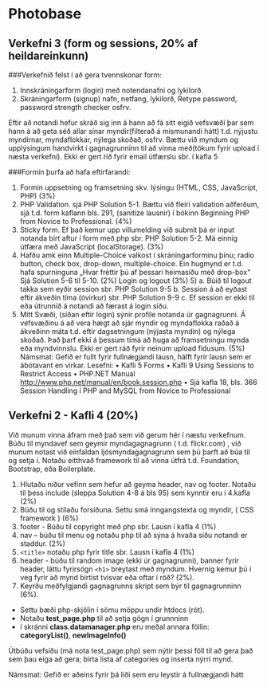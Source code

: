 # Photobase

## Verkefni 3 (form og sessions, 20% af heildareinkunn)

###Verkefnið felst í að gera tvennskonar form:

1. Innskráningarform (login) með notendanafni og lykilorð.
2. Skráningarform (signup) nafn, netfang, lykilorð, Retype password, password strength
checker osfrv.

Eftir að notandi hefur skráð sig inn á hann að fá sitt eigið vefsvæði þar sem hann á að geta séð allar sínar myndir(filterað á mismunandi hátt) t.d. nýjustu myndirnar, myndaflokkar, nýlega skoðað, osfrv.
Bættu við myndum og upplýsingum handvirkt í gagnagrunninn til að vinna með(tökum fyrir upload í næsta verkefni). Ekki er gert ríð fyrir email útfærslu sbr. í kafla 5

###Formin þurfa að hafa eftirfarandi:

1. Formin uppsetning og framsetning skv. lýsingu (HTML, CSS, JavaScript, PHP) (3%)
2. PHP Validation. sjá PHP Solution 5-1. Bættu við fleiri validation aðferðum, sjá t.d. form kaflann bls. 291, (sanitize lausnir) í bókinn Beginning PHP from Novice to Professional. (4%)
3. Sticky form. Ef það kemur upp villumelding við submit þá er input notanda birt aftur í form með php sbr. PHP Solution 5-2. Má einnig útfæra með JavaScript (localStorage). (3%)
4. Hafðu amk einn Multiple-Choice valkost í skráningarforminu þínu; radio button, check box, drop-down, multiple-choice. Ein hugmynd er t.d. hafa spurninguna „Hvar fréttir þú af þessari heimasíðu með drop-box“ Sjá Solution 5-6 til 5-10. (2%)
Login og logout (3%) 5)
a. Búið til logout takka sem eyðir session sbr. PHP Solution 9-5
b. Session á að eyðast eftir ákveðin tíma (óvirkur) sbr. PHP Solution 9-9
c. Ef session er ekki til eða útrunnið á notandi að færast á login síðu.
6. Mitt Svæði, (síðan eftir login) sýnir profile notanda úr gagnagrunni. Á vefsvæðinu á að vera hægt að sjár myndir og myndaflokka raðað á ákveðinn máta t.d. eftir dagsetningum (nýjasta myndin) og nýlega skoðað. Það þarf ekki á þessum tíma að huga að framsetningu mynda eða myndvinnslu. Ekki er gert ráð fyrir neinum upload fídusum. (5%)
Námsmat:
Gefið er fullt fyrir fullnægjandi lausn, hálft fyrir lausn sem er ábótavant en virkar.
Lesefni:
• Kafli 5 Forms
• Kafli 9 Using Sessions to Restrict Access
• PHP.NET Manual http://www.php.net/manual/en/book.session.php
• Sjá kafla 18, bls. 366 Session Handling í PHP and MySQL from Novice to Professional

## Verkefni 2 - Kafli 4 (20%)

Við munum vinna áfram með það sem við gerum hér í næstu verkefnum. Búðu til myndavef sem geymir myndagagnagrunn ( t.d. flickr.com) , við munum notast við einfaldan ljósmyndagagnagrunn sem þú þarft að búa til og setja í. Notaðu eitthvað framework til að vinna útfrá t.d. Foundation, Bootstrap, eða Boilerplate.

1. Hlutaðu niður vefinn sem hefur að geyma header, nav og footer. Notaðu til þess include (sleppa Solution 4-8 á bls 95) sem kynntir eru í 4.kafla (2%)
2. Búðu til og stílaðu forsíðuna. Settu smá inngangstexta og myndir, ( CSS framework ) (6%)
3. footer - Búðu til copyright með php sbr. Lausn í kafla 4 (1%)
4. nav – búðu til menu og notaðu php til að sýna á hvaða síðu notandi er
staddur. (2%)
5. `<title>` notaðu php fyrir title sbr. Lausn í kafla 4 (1%)
6. header - búðu til random image (ekki úr gagnagrunni), banner fyrir header, láttu fyrirsögn `<h1>` breytast með myndum. Hvernig kemur þú í veg fyrir að mynd birtist tvisvar eða oftar í röð? (2%).
7. Keyrðu meðfylgjandi gagnagrunns skript sem býr til gagnagrunninn (6%). 
  * Settu bæði php-skjölin í sömu möppu undir htdocs (rót).
  * Notaðu **test_page.php** til að setja gögn í grunnninn
  * í skránni **class.datamanager.php** eru meðal annara föllin: **categoryList()**, **newImageInfo()**

Útbúðu vefsíðu (má nota test_page.php) sem nýtir þessi föll til að gera það sem þau eiga að gera; birta lista af categories og inserta nýrri mynd.

Námsmat: Gefið er aðeins fyrir þá liði sem eru leystir á fullnægjandi hátt
